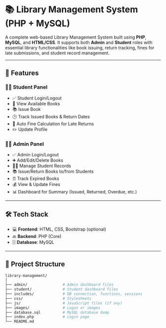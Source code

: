# 📚 Library Management System (PHP + MySQL)

A complete web-based Library Management System built using **PHP**, **MySQL**, and **HTML/CSS**. It supports both **Admin** and **Student** roles with essential library functionalities like book issuing, return tracking, fines for late submissions, and student record management.

---

## 🔑 Features

### 👩‍🎓 Student Panel
- ✅ Student Login/Logout
- 📖 View Available Books
- 📚 Issue Book
- 🕒 Track Issued Books & Return Dates
- 💸 Auto Fine Calculation for Late Returns
- ✏️ Update Profile

### 👨‍💼 Admin Panel
- ✅ Admin Login/Logout
- ➕ Add/Edit/Delete Books
- 👨‍🎓 Manage Student Records
- 📚 Issue/Return Books to/from Students
- ⏰ Track Expired Books
- 💰 View & Update Fines
- 📊 Dashboard for Summary (Issued, Returned, Overdue, etc.)

---

## 🛠️ Tech Stack

- 💻 **Frontend**: HTML, CSS, Bootstrap (optional)
- 🔙 **Backend**: PHP (Core)
- 🗄️ **Database**: MySQL

---

## 📂 Project Structure

```bash
library-management/
│
├── admin/                # Admin dashboard files
├── student/              # Student dashboard files
├── includes/             # DB connection, functions, sessions
├── css/                  # Stylesheets
├── js/                   # JavaScript files (if any)
├── images/               # Logos or images
├── database.sql          # MySQL database dump
├── index.php             # Login page
└── README.md
